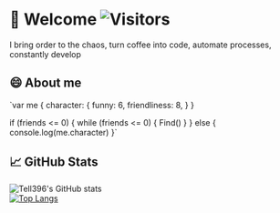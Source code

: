 # 🙋 Welcome ![Visitors](https://visitor-badge.glitch.me/badge?page_id=tell396) 

I bring order to the chaos, turn coffee into code, automate processes, constantly develop

## 😄 About me 
  `var me {
      character: {
          funny: 6,
          friendliness: 8,
      }
  }


  if (friends <= 0) {
    while (friends <= 0) {
      Find()
    }
  } else {
    console.log(me.character)
  }`
## 📈 GitHub Stats

![Tell396's GitHub stats](https://github-readme-stats.vercel.app/api?username=tell396&show_icons=true&theme=synthwave&bg_color=3CAFA1&text_color=ffff)
<br>
[![Top Langs](https://github-readme-stats.vercel.app/api/top-langs/?username=tell396&show_icons=true&theme=synthwave&bg_color=3CAFA1&text_color=ffff)](https://github.com/tell396/github-readme-stats)



